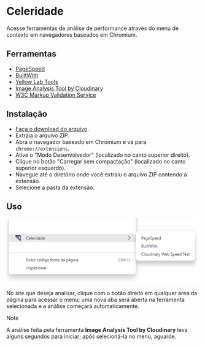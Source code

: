 # Celeridade

Acesse ferramentas de análise de performance através do menu de contexto em navegadores baseados em Chromium.

## Ferramentas

- [PageSpeed](https://pagespeed.web.dev/)
- [BuiltWith](https://builtwith.com/)
- [Yellow Lab Tools](https://yellowlab.tools/)
- [Image Analysis Tool by Cloudinary](https://webspeedtest.cloudinary.com/)
- [W3C Markup Validation Service](https://validator.w3.org/)

## Instalação

- [Faça o download do arquivo](https://github.com/Celere-WP/celeridade/releases).
- Extraia o arquivo ZIP.
- Abra o navegador baseado em Chromium e vá para `chrome://extensions`.
- Ative o "Modo Desenvolvedor" (localizado no canto superior direito).
- Clique no botão "Carregar sem compactação" (localizado no canto superior esquerdo).
- Navegue até o diretório onde você extraiu o arquivo ZIP contendo a extensão.
- Selecione a pasta da extensão.

## Uso

![Printscreen](assets/context-menu.png)

No site que deseja analisar, clique com o botão direito em qualquer área da página para acessar o menu; uma nova aba será aberta na ferramenta selecionada e a análise começará automaticamente.

> [!NOTE]
> A análise feita pela ferramenta **Image Analysis Tool by Cloudinary** leva alguns segundos para iniciar; após selecioná-la no menu, aguarde.
